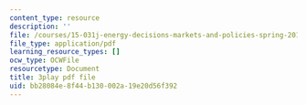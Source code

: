 ```yaml
---
content_type: resource
description: ''
file: /courses/15-031j-energy-decisions-markets-and-policies-spring-2012/bb28084e8f44b130002a19e20d56f392_f12cqwfH-N0.pdf
file_type: application/pdf
learning_resource_types: []
ocw_type: OCWFile
resourcetype: Document
title: 3play pdf file
uid: bb28084e-8f44-b130-002a-19e20d56f392
---
```

